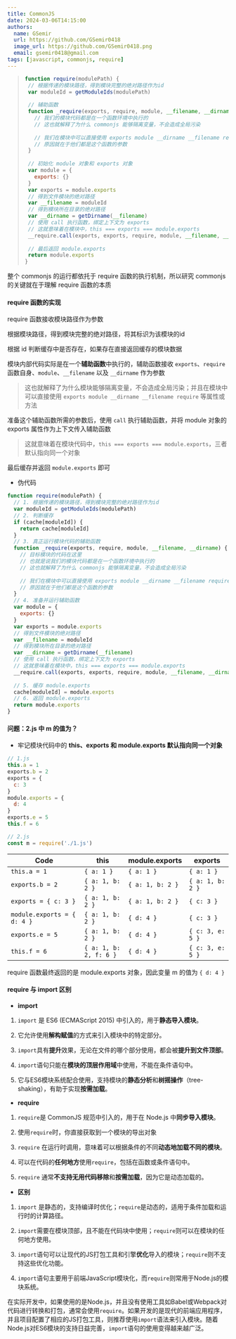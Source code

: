```yaml
---
title: CommonJS
date: 2024-03-06T14:15:00
authors:
  name: GSemir
  url: https://github.com/GSemir0418
  image_url: https://github.com/GSemir0418.png
  email: gsemir0418@gmail.com
tags: [javascript, commonjs, require]
---
```


>```js
>function require(modulePath) {
>  // 根据传递的模块路径，得到模块完整的绝对路径作为id
>  var moduleId = getModuleIds(modulePath)
>  
>  // 辅助函数
>  function _require(exports, require, module, __filename, __dirname) {
>    // 我们的模块代码都是在一个函数环境中执行的
>    // 这也就解释了为什么 commonjs 能够隔离变量，不会造成全局污染
>    
>    // 我们在模块中可以直接使用 exports module __dirname __filename require 等属性或方法
>    // 原因就在于他们都是这个函数的参数
>  }
>  
>  // 初始化 module 对象和 exports 对象
>  var module = {
>    exports: {}
>  }
>  var exports = module.exports
>  // 得到文件模块的绝对路径
>  var __filename = moduleId
>  // 得到模块所在目录的绝对路径
>  var __dirname = getDirname(__filename)
>  // 使用 call 执行函数，绑定上下文为 exports
>  // 这就意味着在模块中，this === exports === module.exports
>  __require.call(exports, exports, require, module, __filename, __dirname)
>  
>  // 最后返回 module.exports
>  return module.exports
>}
>```

整个 commonjs 的运行都依托于 require 函数的执行机制，所以研究 commonjs 的关键就在于理解 require 函数的本质

#### require 函数的实现

require 函数接收模块路径作为参数

根据模块路径，得到模块完整的绝对路径，将其标识为该模块的id

根据 id 判断缓存中是否存在，如果存在直接返回缓存的模块数据

模块内部代码实际是在一个**辅助函数**中执行的，辅助函数接收 `exports`、`require`函数自身、`module`、`__filename` 以及 `__dirname` 作为参数

> 这也就解释了为什么模块能够隔离变量，不会造成全局污染；并且在模块中可以直接使用 `exports module __dirname __filename require` 等属性或方法

准备这个辅助函数所需的参数后，使用 `call` 执行辅助函数，并将 module 对象的 exports 属性作为上下文传入辅助函数

> 这就意味着在模块代码中，`this === exports === module.exports`，三者默认指向同一个对象

最后缓存并返回 `module.exports` 即可

- 伪代码

```js
function require(modulePath) {
  // 1. 根据传递的模块路径，得到模块完整的绝对路径作为id
  var moduleId = getModuleIds(modulePath)
  // 2. 判断缓存
  if (cache[moduleId]) {
    return cache[moduleId]
  }
  // 3. 真正运行模块代码的辅助函数
  function _require(exports, require, module, __filename, __dirname) {
    // 目标模块的代码在这里
    // 也就是说我们的模块代码都是在一个函数环境中执行的
    // 这也就解释了为什么 commonjs 能够隔离变量，不会造成全局污染
    
    // 我们在模块中可以直接使用 exports module __dirname __filename require 等属性或方法
    // 原因就在于他们都是这个函数的参数
  }
  // 4. 准备并运行辅助函数
  var module = {
    exports: {}
  }
  var exports = module.exports
  // 得到文件模块的绝对路径
  var __filename = moduleId
  // 得到模块所在目录的绝对路径
  var __dirname = getDirname(__filename)
  // 使用 call 执行函数，绑定上下文为 exports
  // 这就意味着在模块中，this === exports === module.exports
  __require.call(exports, exports, require, module, __filename, __dirname)
  
  // 5. 缓存 module.exports
  cache[moduleId] = module.exports
  // 6. 返回 module.exports
  return module.exports
}
```

#### 问题：2.js 中 m 的值为？

- 牢记模块代码中的 **this、exports 和 module.exports 默认指向同一个对象**

```js
// 1.js
this.a = 1
exports.b = 2
exports = {
  c: 3
}
module.exports = {
  d: 4
}
exports.e = 5
this.f = 6

// 2.js
const m = require('./1.js')
```

| Code                        | this                   | module.exports   | exports          |
| --------------------------- | ---------------------- | ---------------- | ---------------- |
| `this.a = 1`                | `{ a: 1 }`             | `{ a: 1 }`       | `{ a: 1 }`       |
| `exports.b = 2`             | `{ a: 1, b: 2 }`       | `{ a: 1, b: 2 }` | `{ a: 1, b: 2 }` |
| `exports = { c: 3 }`        | `{ a: 1, b: 2 }`       | `{ a: 1, b: 2 }` | `{ c: 3 }`       |
| `module.exports = { d: 4 }` | `{ a: 1, b: 2 }`       | `{ d: 4 }`       | `{ c: 3 }`       |
| `exports.e = 5`             | `{ a: 1, b: 2 }`       | `{ d: 4 }`       | `{ c: 3, e: 5 }` |
| `this.f = 6`                | `{ a: 1, b: 2, f: 6 }` | `{ d: 4 }`       | `{ c: 3, e: 5 }` |

require 函数最终返回的是 module.exports 对象，因此变量 m 的值为 `{ d: 4 }`

#### require 与 import 区别

- **import**

1. `import` 是 ES6 (ECMAScript 2015) 中引入的，用于**静态导入模块**。

2. 它允许使用**解构赋值**的方式来引入模块中的特定部分。

3. `import`具有**提升**效果，无论在文件的哪个部分使用，都会被**提升到文件顶部**。

4. `import`语句只能在**模块的顶层作用域**中使用，不能在条件语句中。

5. 它与ES6模块系统配合使用，支持模块的**静态分析**和**树摇操作**（tree-shaking），有助于实现**按需加载**。

- **require**

1. `require`是 CommonJS 规范中引入的，用于在 Node.js 中**同步导入模块**。

2. 使用`require`时，你直接获取到一个模块的导出对象

3. `require` 在运行时调用，意味着可以根据条件的不同**动态地加载不同的模块**。

4. 可以在代码的**任何地方**使用`require`，包括在函数或条件语句中。

5. `require` 通常**不支持无用代码移除**和**按需加载**，因为它是动态加载的。

- **区别**

1. `import` 是静态的，支持编译时优化；`require`是动态的，适用于条件加载和运行时的计算路径。

2. `import`需要在模块顶部，且不能在代码块中使用；`require`则可以在模块的任何地方使用。

3. `import`语句可以让现代的JS打包工具和引擎**优化**导入的模块；`require`则不支持这些优化功能。

4. `import`语句主要用于前端JavaScript模块化，而`require`则常用于Node.js的模块系统。

在实际开发中，如果使用的是Node.js，并且没有使用工具如Babel或Webpack对代码进行转换和打包，通常会使用`require`。如果开发的是现代的前端应用程序，并且项目配置了相应的JS打包工具，则推荐使用`import`语法来引入模块。随着Node.js对ES6模块的支持日益完善，`import`语句的使用变得越来越广泛。
